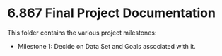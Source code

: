 # 6.867 Final Project Documentation

This folder contains the various project milestones:
- Milestone 1: Decide on Data Set and Goals associated with it.
